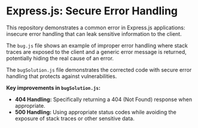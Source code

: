 # Express.js: Secure Error Handling

This repository demonstrates a common error in Express.js applications: insecure error handling that can leak sensitive information to the client.

The `bug.js` file shows an example of improper error handling where stack traces are exposed to the client and a generic error message is returned, potentially hiding the real cause of an error. 

The `bugSolution.js` file demonstrates the corrected code with secure error handling that protects against vulnerabilities.

**Key improvements in `bugSolution.js`:**

* **404 Handling:**  Specifically returning a 404 (Not Found) response when appropriate.
* **500 Handling:** Using appropriate status codes while avoiding the exposure of stack traces or other sensitive data.